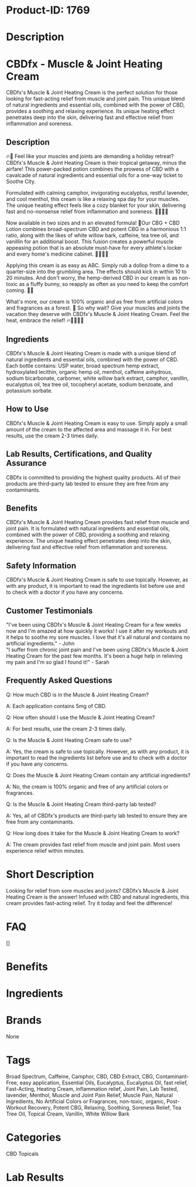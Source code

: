 # Product-ID: 1769

# Description

<h1>CBDfx - Muscle &amp; Joint Heating Cream</h1>
<p>CBDfx's Muscle &amp; Joint Heating Cream is the perfect solution for those looking for fast-acting relief from muscle and joint pain. This unique blend of natural ingredients and essential oils, combined with the power of CBD, provides a soothing and relaxing experience. Its unique heating effect penetrates deep into the skin, delivering fast and effective relief from inflammation and soreness.</p>
<h2>Description</h2>
<p>🔥💪 Feel like your muscles and joints are demanding a holiday retreat? CBDfx's Muscle &amp; Joint Heating Cream is their tropical getaway, minus the airfare! This power-packed potion combines the prowess of CBD with a cavalcade of natural ingredients and essential oils for a one-way ticket to Soothe City.</p>
<p>Formulated with calming camphor, invigorating eucalyptus, restful lavender, and cool menthol, this cream is like a relaxing spa day for your muscles. The unique heating effect feels like a cozy blanket for your skin, delivering fast and no-nonsense relief from inflammation and soreness. 💆‍♀️💆‍♂️</p>
<p>Now available in two sizes and in an elevated formula! 🎉Our CBG + CBD Lotion combines broad-spectrum CBD and potent CBG in a harmonious 1:1 ratio, along with the likes of white willow bark, caffeine, tea tree oil, and vanillin for an additional boost. This fusion creates a powerful muscle appeasing potion that is an absolute must-have for every athlete's locker and every home's medicine cabinet. 🏋️‍♀️🏋️‍♂️</p>
<p>Applying this cream is as easy as ABC. Simply rub a dollop from a dime to a quarter-size into the grumbling area. The effects should kick in within 10 to 20 minutes. And don't worry, the hemp-derived CBD in our cream is as non-toxic as a fluffy bunny, so reapply as often as you need to keep the comfort coming. 🐰🔄</p>
<p>What's more, our cream is 100% organic and as free from artificial colors and fragrances as a forest. 🌲 So why wait? Give your muscles and joints the vacation they deserve with CBDfx's Muscle &amp; Joint Heating Cream. Feel the heat, embrace the relief! 🔥💆‍♂️💆‍♀️</p>
<h2>Ingredients</h2>
<p>CBDfx's Muscle &amp; Joint Heating Cream is made with a unique blend of natural ingredients and essential oils, combined with the power of CBD. Each bottle contains: USP water, broad spectrum hemp extract, hydroxylated lecithin, organic hemp oil, menthol, caffeine anhydrous, sodium bicarbonate, carbomer, white willow bark extract, camphor, vanillin, eucalyptus oil, tea tree oil, tocopheryl acetate, sodium benzoate, and potassium sorbate.</p>
<h2>How to Use</h2>
<p>CBDfx's Muscle &amp; Joint Heating Cream is easy to use. Simply apply a small amount of the cream to the affected area and massage it in. For best results, use the cream 2-3 times daily.</p>
<h2>Lab Results, Certifications, and Quality Assurance</h2>
<p>CBDfx is committed to providing the highest quality products. All of their products are third-party lab tested to ensure they are free from any contaminants.</p>
<h2>Benefits</h2>
<p>CBDfx's Muscle &amp; Joint Heating Cream provides fast relief from muscle and joint pain. It is formulated with natural ingredients and essential oils, combined with the power of CBD, providing a soothing and relaxing experience. The unique heating effect penetrates deep into the skin, delivering fast and effective relief from inflammation and soreness.</p>
<h2>Safety Information</h2>
<p>CBDfx's Muscle &amp; Joint Heating Cream is safe to use topically. However, as with any product, it is important to read the ingredients list before use and to check with a doctor if you have any concerns.</p>
<h2>Customer Testimonials</h2>
<p>"I've been using CBDfx's Muscle &amp; Joint Heating Cream for a few weeks now and I'm amazed at how quickly it works! I use it after my workouts and it helps to soothe my sore muscles. I love that it's all natural and contains no artificial ingredients." - John<br />
"I suffer from chronic joint pain and I've been using CBDfx's Muscle &amp; Joint Heating Cream for the past few months. It's been a huge help in relieving my pain and I'm so glad I found it!" - Sarah</p>
<h2>Frequently Asked Questions</h2>
<p>Q: How much CBD is in the Muscle &amp; Joint Heating Cream?</p>
<p>A: Each application contains 5mg of CBD.</p>
<p>Q: How often should I use the Muscle &amp; Joint Heating Cream?</p>
<p>A: For best results, use the cream 2-3 times daily.</p>
<p>Q: Is the Muscle &amp; Joint Heating Cream safe to use?</p>
<p>A: Yes, the cream is safe to use topically. However, as with any product, it is important to read the ingredients list before use and to check with a doctor if you have any concerns.</p>
<p>Q: Does the Muscle &amp; Joint Heating Cream contain any artificial ingredients?</p>
<p>A: No, the cream is 100% organic and free of any artificial colors or fragrances.</p>
<p>Q: Is the Muscle &amp; Joint Heating Cream third-party lab tested?</p>
<p>A: Yes, all of CBDfx's products are third-party lab tested to ensure they are free from any contaminants.</p>
<p>Q: How long does it take for the Muscle &amp; Joint Heating Cream to work?</p>
<p>A: The cream provides fast relief from muscle and joint pain. Most users experience relief within minutes.</p>


# Short Description

<p>Looking for relief from sore muscles and joints? CBDfx&#8217;s Muscle &amp; Joint Heating Cream is the answer! Infused with CBD and natural ingredients, this cream provides fast-acting relief. Try it today and feel the difference!</p>


# FAQ
[]

# Benefits



# Ingredients



# Brands

None

# Tags

Broad Spectrum, Caffeine, Camphor, CBD, CBD Extract, CBG, Contaminant-Free, easy application, Essential Oils, Eucalyptus, Eucalyptus Oil, fast relief, Fast-Acting, Heating Cream, inflammation relief, Joint Pain, Lab Tested, lavender, Menthol, Muscle and Joint Pain Relief, Muscle Pain, Natural Ingredients, No Artificial Colors or Fragrances, non-toxic, organic, Post-Workout Recovery, Potent CBG, Relaxing, Soothing, Soreness Relief, Tea Tree Oil, Topical Cream, Vanillin, White Willow Bark

# Categories

CBD Topicals

# Lab Results
